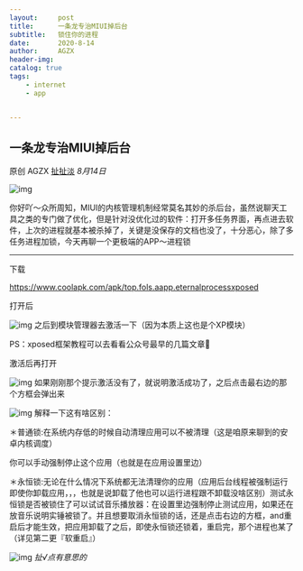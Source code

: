 ```yaml
---
layout:     post
title:      一条龙专治MIUI掉后台
subtitle:   锁住你的进程
date:       2020-8-14
author:     AGZX
header-img: 
catalog: true
tags:
    - internet
    - app


---
```


## 一条龙专治MIUI掉后台

原创 AGZX [扯扯淡](javascript:void(0);) *8月14日*

![img](https://mmbiz.qpic.cn/mmbiz_gif/tMsLbdfwxoM12GmQGZYFy7azn1RM2Izncuqicg2azuCibJyPB4QUKslUmRtlYYXibScaxKCGx7ebczkJLq5mQWhJg/640?wx_fmt=gif&tp=webp&wxfrom=5&wx_lazy=1)



你好吖～众所周知，MIUI的内核管理机制经常莫名其妙的杀后台，虽然说聊天工具之类的专门做了优化，但是针对没优化过的软件：打开多任务界面，再点进去软件，上次的进程就基本被杀掉了，关键是没保存的文档也没了，十分恶心，除了多任务进程加锁，今天再聊一个更极端的APP～进程锁

------

下载

https://www.coolapk.com/apk/top.fols.aapp.eternalprocessxposed

打开后

![img](https://mmbiz.qpic.cn/mmbiz_jpg/tMsLbdfwxoPWKpAqoWibpFkXHYUvyv8I8PCmVUiaelhibO8xu0ibZMLdrazkpF8dTq64QzwLBlicD3gMA2CCJrtI7CA/640?wx_fmt=jpeg&tp=webp&wxfrom=5&wx_lazy=1&wx_co=1)
之后到模块管理器去激活一下（因为本质上这也是个XP模块）

PS：xposed框架教程可以去看看公众号最早的几篇文章👀

激活后再打开

![img](https://mmbiz.qpic.cn/mmbiz_jpg/tMsLbdfwxoPWKpAqoWibpFkXHYUvyv8I8JnennoJTBN5ZhDW2x5KGS1iaK89N6zefOkXFZwknOQp6c5oBnFQzoEw/640?wx_fmt=jpeg&tp=webp&wxfrom=5&wx_lazy=1&wx_co=1)
如果刚刚那个提示激活没有了，就说明激活成功了，之后点击最右边的那个方框会弹出来

![img](https://mmbiz.qpic.cn/mmbiz_jpg/tMsLbdfwxoPWKpAqoWibpFkXHYUvyv8I8aKINt1K7DT83X6Lw7HClEzrPzPg3lXibUlKHiaUVqsCxkFIC2CdFhibGA/640?wx_fmt=jpeg&tp=webp&wxfrom=5&wx_lazy=1&wx_co=1)
解释一下这有啥区别：

＊普通锁:在系统内存低的时候自动清理应用可以不被清理（这是咱原来聊到的安卓内核调度）

你可以手动强制停止这个应用（也就是在应用设置里边）

＊永恒锁:无论在什么情况下系统都无法清理你的应用（应用后台线程被强制运行即使你卸载应用，，，也就是说卸载了他也可以运行进程跟不卸载没啥区别）测试永恒锁是否被锁住了可以试试音乐播放器：在设置里边强制停止测试应用，如果还在放音乐说明实锤被锁了。并且想要取消永恒锁的话，还是点击右边的方框，and重启后才能生效，把应用卸载了之后，即使永恒锁还锁着，重启完，那个进程也某了（详见第二更『软重启』）















![img](https://mmbiz.qpic.cn/mmbiz_jpg/tMsLbdfwxoPvhibcLnC5hTcXqKITTp19Os0eaE28ibFHd1diborCdq4BOb32R37jcoPQmJibxk3ibbS3xQp2L4TXicvg/640?wx_fmt=jpeg&tp=webp&wxfrom=5&wx_lazy=1&wx_co=1)
*扯√点有意思的*

